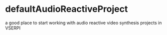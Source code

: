 # defaultAudioReactiveProject
a good place to start working with audio reactive video synthesis projects in VSERPI
